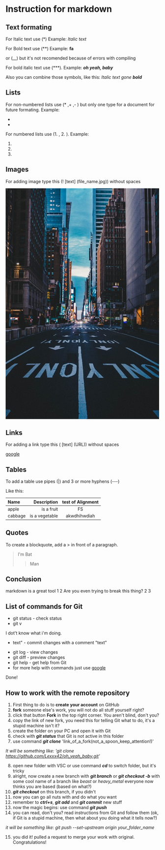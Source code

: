 
# Instruction for markdown 

## Text formating 

For Italic text use (*) Example: *Italic text* 

For Bold text use (**) Example: **fa** 

or (__) but it's not recomended because of errors with compiling 

For bold italic text use (***). Example: ***oh yeah, baby*** 

Also you can combine those symbols, like this: *Italic text gone* ***bold*** 


## Lists 

For non-numbered lists use (* ,+ ,- ) but only one type for a document for future formating. Example: 

* 
* 

For numbered lists use (1. , 2. ). Example: 

1. 
2. 
3. 


## Images

For adding image type this (! [text] (file_name.jpg)) without spaces 

![night_city](12.jpg) 

## Links 

For adding a link type this ( [text] (URL)) without spaces 

[google](https://www.google.com/) 

## Tables 

To add a table use pipes (|) and 3 or more hyphens (---) 

Like this: 

| Name   | Description    | test of Alignment | 
| :----  |  ---:          | :---: | 
| apple  | is a fruit     | FS | 
| cabbage| is a vegetable | akwdhihwdiah | 

## Quotes 

To create a blockquote, add a > in front of a paragraph. 

> I'm 
> Bat 
>> Man 

## Conclusion 

markdown is a great tool 
1 
2  Are you even trying to break this thing? 
2 
3 

## List of commands for Git 

* git status - check status 
* git v

I dot't know what i'm doing.

+ text" - commit changes with a comment "text" 
* git log - view changes 
* git diff - preview changes 
* git help - get help from Git 
* for more help with commands just use [google](https://www.google.com/) 

Done!

## How to work with the remote repository 

1. First thing to do is to **create your account** on GitHub 
2. **fork** someone else's work, you will not do all stuff yourself right? 
3. click that button **Fork** in the top right corner. You aren't blind, don't you? 
4. copy the link of new fork, you need this for telling Git what to do, it's a stupid machine isn't it? 
5. create the folder on your PC and open it with Git 
6. check with ***git status*** that Git is not active in this folder 
7. use command ***git clone*** 'link_of_a_fork(not_a_spoon_keep_attention!)' 

*It will be something like: 'git clone https://github.com/Lexxx42/oh_yeah_baby.git'*

8. open new folder with VSC or use command ***cd*** to switch folder, but it's tricky 
9. alright, now create a new branch with ***git branch*** or ***git checkout -b*** with some cool name of a branch like *beast* or *heavy_metal* everyone now thinks you are based (based on what?) 
10. ***git checkout*** on this branch, if you didn't 
11. now you can go all nuts with and do what you want 
12. remember to ***ctrl+s***, ***git add*** and ***git commit*** new stuff 
13. now the magic begins: use command ***git push*** 
14. you can read, don't you? read instructions from Git and follow them (ok, if Git is a stupid machine, then what about you doing what it tells now?) 

*it will be something like: git push --set-upstream origin your_folder_name* 

15. you did it! pulled a request to merge your work with original. Congratulations! 